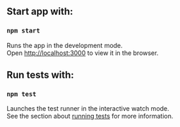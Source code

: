 ## Start app with:

### `npm start`

Runs the app in the development mode.<br />
Open [http://localhost:3000](http://localhost:3000) to view it in the browser.

## Run tests with:

### `npm test`

Launches the test runner in the interactive watch mode.<br />
See the section about [running tests](https://facebook.github.io/create-react-app/docs/running-tests) for more information.
